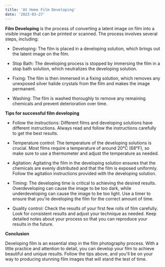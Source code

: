 ```yaml
---
title: 'At Home Film Developing'
date: '2023-03-27'
---
```



**Film Developing** is the process of converting a latent image on film into a visible image that can be printed or scanned. The process involves several steps, including:

- Developing: The film is placed in a developing solution, which brings out the latent image on the film.

- Stop Bath: The developing process is stopped by immersing the film in a stop bath solution, which neutralizes the developing solution.

- Fixing: The film is then immersed in a fixing solution, which removes any unexposed silver halide crystals from the film and makes the image permanent.

- Washing: The film is washed thoroughly to remove any remaining chemicals and prevent deterioration over time.

**Tips for successful film developing**

- Follow the instructions: Different films and developing solutions have different instructions. Always read and follow the instructions carefully to get the best results.

- Temperature control: The temperature of the developing solutions is crucial. Most films require a temperature of around 20°C (68°F), so make sure to use a thermometer and adjust the temperature as needed.

- Agitation: Agitating the film in the developing solution ensures that the chemicals are evenly distributed and that the film is exposed uniformly. Follow the agitation instructions provided with the developing solution.

- Timing: The developing time is critical to achieving the desired results. Overdeveloping can cause the image to be too dark, while underdeveloping can cause the image to be too light. Use a timer to ensure that you're developing the film for the correct amount of time.

- Quality control: Check the results of your first few rolls of film carefully. Look for consistent results and adjust your technique as needed. Keep detailed notes about your process so that you can reproduce your results in the future.

**Conclusion**

Developing film is an essential step in the film photography process. With a little practice and attention to detail, you can develop your film to achieve beautiful and unique results. Follow the tips above, and you'll be on your way to producing stunning film images that will stand the test of time.